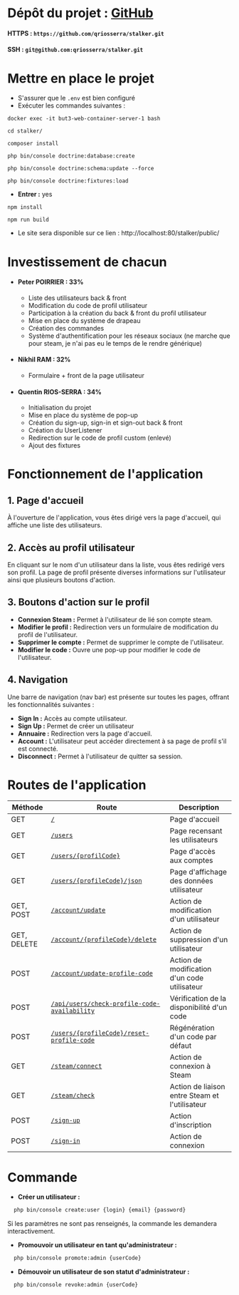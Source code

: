 # Dépôt du projet : [GitHub](https://github.com/qriosserra/stalker)
#### HTTPS : `https://github.com/qriosserra/stalker.git`
#### SSH : `git@github.com:qriosserra/stalker.git`

# Mettre en place le projet

- S'assurer que le `.env` est bien configuré
- Exécuter les commandes suivantes :

```shell
docker exec -it but3-web-container-server-1 bash
```

```shell
cd stalker/
```

```shell
composer install
```

```shell
php bin/console doctrine:database:create
```

```shell
php bin/console doctrine:schema:update --force
```

```shell
php bin/console doctrine:fixtures:load
```
- **Entrer :** yes

```shell
npm install
```

```shell
npm run build
```

- Le site sera disponible sur ce lien : http://localhost:80/stalker/public/

# Investissement de chacun

- #### Peter POIRRIER : 33%
  - Liste des utilisateurs back & front
  - Modification du code de profil utilisateur
  - Participation à la création du back & front du profil utilisateur
  - Mise en place du système de drapeau
  - Création des commandes
  - Système d'authentification pour les réseaux sociaux (ne marche que pour steam, je n'ai pas eu le temps de le rendre générique)
- #### Nikhil RAM : 32%
  - Formulaire + front de la page utilisateur
- #### Quentin RIOS-SERRA : 34%
  - Initialisation du projet
  - Mise en place du système de pop-up
  - Création du sign-up, sign-in et sign-out back & front
  - Création du UserListener
  - Redirection sur le code de profil custom (enlevé)
  - Ajout des fixtures


# Fonctionnement de l'application

## 1. Page d'accueil
À l'ouverture de l'application, vous êtes dirigé vers la page d'accueil, qui affiche une liste des utilisateurs.

## 2. Accès au profil utilisateur
En cliquant sur le nom d'un utilisateur dans la liste, vous êtes redirigé vers son profil. La page de profil présente diverses informations sur l'utilisateur ainsi que plusieurs boutons d'action.

## 3. Boutons d'action sur le profil
- **Connexion Steam :** Permet à l'utilisateur de lié son compte steam.
- **Modifier le profil :** Redirection vers un formulaire de modification du profil de l'utilisateur.
- **Supprimer le compte :** Permet de supprimer le compte de l'utilisateur.
- **Modifier le code :** Ouvre une pop-up pour modifier le code de l'utilisateur.

## 4. Navigation
Une barre de navigation (nav bar) est présente sur toutes les pages, offrant les fonctionnalités suivantes :
- **Sign In :** Accès au compte utilisateur.
- **Sign Up :** Permet de créer un utilisateur
- **Annuaire :** Redirection vers la page d'accueil.
- **Account :** L'utilisateur peut accéder directement à sa page de profil s'il est connecté.
- **Disconnect :** Permet à l'utilisateur de quitter sa session.




# Routes de l'application

| Méthode     | Route                                                                                                                        | Description                                     |
|-------------|------------------------------------------------------------------------------------------------------------------------------|-------------------------------------------------|
| GET         | [`/`](http://localhost:80/stalker/public/)                                                                                   | Page d'accueil                                  |
| GET         | [`/users`](http://localhost:80/stalker/public/sign-in)                                                                       | Page recensant les utilisateurs                 |
| GET         | [`/users/{profilCode}`](http://localhost:80/stalker/public/sign-in)                                                          | Page d'accès aux comptes                        |
| GET         | [`/users/{profileCode}/json`](http://localhost:80/stalker/public/sign-in)                                                    | Page d'affichage des données utilisateur        |
| GET, POST   | [`/account/update`](http://localhost:80/stalker/public/account/update)                                                       | Action de modification d'un utilisateur         |
| GET, DELETE | [`/account/{profileCode}/delete`](http://localhost:80/stalker/public/account/{profileCode}/delete)                           | Action de suppression d'un utilisateur          |
| POST        | [`/account/update-profile-code`](http://localhost:80/stalker/public/account/update-profile-code)                             | Action de modification d'un code utilisateur    |
| POST        | [`/api/users/check-profile-code-availability`](http://localhost:80/stalker/public/api/users/check-profile-code-availability) | Vérification de la disponibilité d'un code      |
| POST        | [`/users/{profileCode}/reset-profile-code`](http://localhost:80/stalker/public/users/{profileCode}/reset-profile-code)       | Régénération d'un code par défaut               |
| GET         | [`/steam/connect`](http://localhost:80/stalker/public/steam/connect)                                                         | Action de connexion à Steam                     |
| GET         | [`/steam/check`](http://localhost:80/stalker/public/steam/check)                                                             | Action de liaison entre Steam et l'utilisateur  |
| POST        | [`/sign-up`](http://localhost:80/stalker/public/sign-up)                                                                     | Action d'inscription                            |
| POST        | [`/sign-in`](http://localhost:80/stalker/public/sign-in)                                                                     | Action de connexion                             |

# Commande

- **Créer un utilisateur :**
```bash
  php bin/console create:user {login} {email} {password}
 ```
Si les paramètres ne sont pas renseignés, la commande les demandera interactivement.

- **Promouvoir un utilisateur en tant qu'administrateur :**
```bash
  php bin/console promote:admin {userCode}
 ```

- **Démouvoir un utilisateur de son statut d'administrateur :**
```bash
  php bin/console revoke:admin {userCode}
 ```